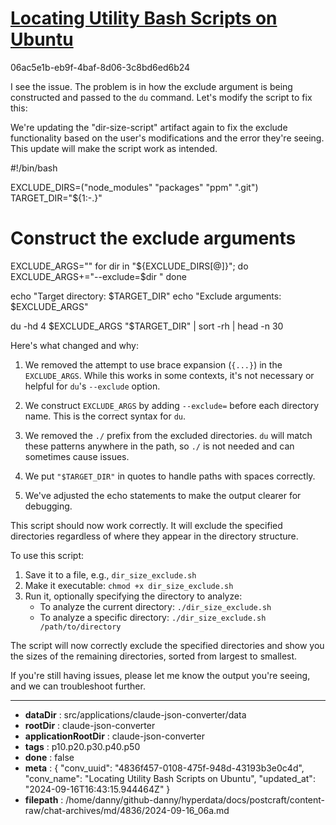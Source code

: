 # [Locating Utility Bash Scripts on Ubuntu](https://claude.ai/chat/4836f457-0108-475f-948d-43193b3e0c4d)

06ac5e1b-eb9f-4baf-8d06-3c8bd6ed6b24

 I see the issue. The problem is in how the exclude argument is being constructed and passed to the `du` command. Let's modify the script to fix this:

<antThinking>We're updating the "dir-size-script" artifact again to fix the exclude functionality based on the user's modifications and the error they're seeing. This update will make the script work as intended.</antThinking>

<antArtifact identifier="dir-size-script" type="application/vnd.ant.code" language="bash" title="Bash script to find directories with most content, excluding specified directories">
#!/bin/bash

EXCLUDE_DIRS=("node_modules" "packages" "ppm" ".git")
TARGET_DIR="${1:-.}"

# Construct the exclude arguments
EXCLUDE_ARGS=""
for dir in "${EXCLUDE_DIRS[@]}"; do
    EXCLUDE_ARGS+="--exclude=$dir "
done

echo "Target directory: $TARGET_DIR"
echo "Exclude arguments: $EXCLUDE_ARGS"

du -hd 4 $EXCLUDE_ARGS "$TARGET_DIR" | sort -rh | head -n 30
</antArtifact>

Here's what changed and why:

1. We removed the attempt to use brace expansion (`{...}`) in the `EXCLUDE_ARGS`. While this works in some contexts, it's not necessary or helpful for `du`'s `--exclude` option.

2. We construct `EXCLUDE_ARGS` by adding `--exclude=` before each directory name. This is the correct syntax for `du`.

3. We removed the `./` prefix from the excluded directories. `du` will match these patterns anywhere in the path, so `./` is not needed and can sometimes cause issues.

4. We put `"$TARGET_DIR"` in quotes to handle paths with spaces correctly.

5. We've adjusted the echo statements to make the output clearer for debugging.

This script should now work correctly. It will exclude the specified directories regardless of where they appear in the directory structure.

To use this script:

1. Save it to a file, e.g., `dir_size_exclude.sh`
2. Make it executable: `chmod +x dir_size_exclude.sh`
3. Run it, optionally specifying the directory to analyze:
   - To analyze the current directory: `./dir_size_exclude.sh`
   - To analyze a specific directory: `./dir_size_exclude.sh /path/to/directory`

The script will now correctly exclude the specified directories and show you the sizes of the remaining directories, sorted from largest to smallest.

If you're still having issues, please let me know the output you're seeing, and we can troubleshoot further.

---

* **dataDir** : src/applications/claude-json-converter/data
* **rootDir** : claude-json-converter
* **applicationRootDir** : claude-json-converter
* **tags** : p10.p20.p30.p40.p50
* **done** : false
* **meta** : {
  "conv_uuid": "4836f457-0108-475f-948d-43193b3e0c4d",
  "conv_name": "Locating Utility Bash Scripts on Ubuntu",
  "updated_at": "2024-09-16T16:43:15.944464Z"
}
* **filepath** : /home/danny/github-danny/hyperdata/docs/postcraft/content-raw/chat-archives/md/4836/2024-09-16_06a.md